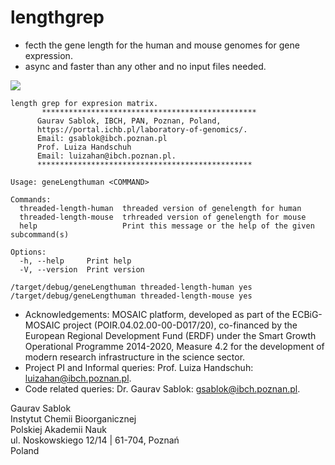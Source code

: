 # lengthgrep

- fecth the gene length for the human and mouse genomes for gene expression.
- async and faster than any other and no input files needed.

![](https://github.com/IBCHgenomic/eVaiutilities/blob/main/logo.png)

```
length grep for expresion matrix.
       ************************************************
      Gaurav Sablok, IBCH, PAN, Poznan, Poland,
      https://portal.ichb.pl/laboratory-of-genomics/.
      Email: gsablok@ibch.poznan.pl
      Prof. Luiza Handschuh
      Email: luizahan@ibch.poznan.pl.
      ************************************************

Usage: geneLengthuman <COMMAND>

Commands:
  threaded-length-human  threaded version of genelength for human
  threaded-length-mouse  trhreaded version of genelength for mouse
  help                   Print this message or the help of the given subcommand(s)

Options:
  -h, --help     Print help
  -V, --version  Print version
```
```
/target/debug/geneLengthuman threaded-length-human yes
/target/debug/geneLengthuman threaded-length-mouse yes
```

- Acknowledgements: MOSAIC platform, developed as part of the ECBiG-MOSAIC project (POIR.04.02.00-00-D017/20), co-financed by the European Regional Development Fund (ERDF) under the Smart Growth Operational Programme 2014-2020, Measure 4.2 for the development of modern research infrastructure in the science sector.
- Project PI and Informal queries: Prof. Luiza Handschuh: luizahan@ibch.poznan.pl.
- Code related queries: Dr. Gaurav Sablok: gsablok@ibch.poznan.pl.

 Gaurav Sablok \
 Instytut Chemii Bioorganicznej \
 Polskiej Akademii Nauk \
 ul. Noskowskiego 12/14 | 61-704, Poznań \
 Poland
